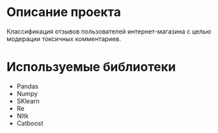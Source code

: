 # Описание проекта

Классификация отзывов пользователей интернет-магазина с целью модерации токсичных комментариев.

# Используемые библиотеки

* Pandas 
* Numpy 
* SKlearn
* Re 
* Nltk 
* Catboost
